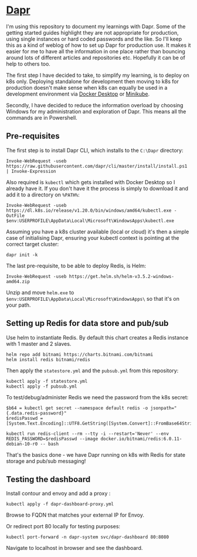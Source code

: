 # [Dapr](https://dapr.io)

I'm using this repository to document my learnings with Dapr. Some of the getting started guides highlight they are not appropriate for production, using single instances or hard coded passwords and the like. So I'll keep this as a kind of weblog of how to set up Dapr for production use. It makes it easier for me to have all the information in one place rather than bouncing around lots of different articles and repositories etc. Hopefully it can be of help to others too.

The first step I have decided to take, to simplify my learning, is to deploy on k8s only. Deploying standalone for development then moving to k8s for production doesn't make sense when k8s can equally be used in a development environment via [Docker Desktop](https://hub.docker.com/editions/community/docker-ce-desktop-windows) or [Minikube](https://minikube.sigs.k8s.io/docs/start/).

Secondly, I have decided to reduce the information overload by choosing Windows for my administration and exploration of Dapr. This means all the commands are in Powershell.

## Pre-requisites

The first step is to install Dapr CLI, which installs to the `C:\Dapr` directory:

```
Invoke-WebRequest -useb https://raw.githubusercontent.com/dapr/cli/master/install/install.ps1 | Invoke-Expression
```

Also required is `kubectl` which gets installed with Docker Desktop so I already have it. If you don't have it the process is simply to download it and add it to a directory on `%PATH%`:

```
Invoke-WebRequest -useb https://dl.k8s.io/release/v1.20.0/bin/windows/amd64/kubectl.exe -OutFile $env:USERPROFILE\AppData\Local\Microsoft\WindowsApps\kubectl.exe
```

Assuming you have a k8s cluster available (local or cloud) it's then a simple case of initialising Dapr, ensuring your kubectl context is pointing at the correct target cluster:

```
dapr init -k
```

The last pre-requisite, to be able to deploy Redis, is Helm:

```
Invoke-WebRequest -useb https://get.helm.sh/helm-v3.5.2-windows-amd64.zip
```
Unzip and move `helm.exe` to `$env:USERPROFILE\AppData\Local\Microsoft\WindowsApps\` so that it's on your path.

## Setting up Redis for data store and pub/sub

Use helm to instantiate Redis. By default this chart creates a Redis instance with 1 master and 2 slaves.

```
helm repo add bitnami https://charts.bitnami.com/bitnami
helm install redis bitnami/redis
```

Then apply the `statestore.yml` and the `pubsub.yml` from this repository:

```
kubectl apply -f statestore.yml
kubectl apply -f pubsub.yml
```

To test/debug/administer Redis we need the password from the k8s secret:

```
$b64 = kubectl get secret --namespace default redis -o jsonpath="{.data.redis-password}"
$redisPasswd = [System.Text.Encoding]::UTF8.GetString([System.Convert]::FromBase64String($b64))

kubectl run redis-client --rm --tty -i --restart='Never' --env REDIS_PASSWORD=$redisPasswd --image docker.io/bitnami/redis:6.0.11-debian-10-r0 -- bash

```

That's the basics done - we have Dapr running on k8s with Redis for state storage and pub/sub messaging!

## Testing the dashboard

Install contour and envoy and add a proxy :

```
kubectl apply -f dapr-dashboard-proxy.yml
```
Browse to FQDN that matches your external IP for Envoy.

Or redirect port 80 locally for testing purposes:

```
kubectl port-forward -n dapr-system svc/dapr-dashboard 80:8080
```

Navigate to localhost in browser and see the dashboard.
